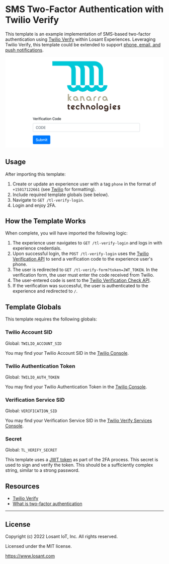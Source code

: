 # SMS Two-Factor Authentication with Twilio Verify

This template is an example implementation of SMS-based two-factor authentication using [Twilio Verify](https://www.twilio.com/verify) within Losant Experiences. Leveraging Twilio Verify, this template could be extended to support [phone, email, and push notifications](https://www.twilio.com/verify).

![Twilio Verify Form](./twilio-verify-losant-screenshot.png)

## Usage 

After importing this template:

1. Create or update an experience user with a tag `phone` in the format of `+15017122661` (see [Twilio](https://www.twilio.com/docs/glossary/what-e164) for formatting).
2. Include required template globals (see below).
3. Navigate to `GET /tl-verify-login`.
4. Login and enjoy 2FA.

## How the Template Works

When complete, you will have imported the following logic:

1. The experience user navigates to `GET /tl-verify-login` and logs in with experience credentials.
2. Upon successful login, the `POST /tl-verify-login` uses the [Twilio Verification API](https://www.twilio.com/docs/verify/api/verification) to send a verification code to the experience user's phone.
3. The user is redirected to `GET /tl-verify-form?token=JWT_TOKEN`. In the verification form, the user must enter the code received from Twilio.  
4. The user-entered code is sent to the [Twilio Verification Check API](https://www.twilio.com/docs/verify/api/verification-check). 
5. If the verification was successful, the user is authenticated to the experience and redirected to `/`.

## Template Globals

This template requires the following globals:

### Twilio Account SID

Global: `TWILIO_ACCOUNT_SID`

You may find your Twilio Account SID in the [Twilio Console](https://www.twilio.com/console).

### Twilio Authentication Token

Global: `TWILIO_AUTH_TOKEN`

You may find your Twilio Authentication Token in the [Twilio Console](https://www.twilio.com/console).

### Verification Service SID

Global: `VERIFICATION_SID`

You may find your Verification Service SID in the [Twilio Verify Services Console](https://www.twilio.com/console/verify/services).

### Secret

Global: `TL_VERIFY_SECRET`

This template uses a [JWT token](https://jwt.io/introduction/) as part of the 2FA process. This secret is used to sign and verify the token. This should be a sufficiently complex string, similar to a strong password.

## Resources

- [Twilio Verify](https://www.twilio.com/docs/verify/api)
- [What is two-factor authentication](https://authy.com/what-is-2fa/)

---

## License

Copyright (c) 2022 Losant IoT, Inc. All rights reserved.

Licensed under the MIT license.

https://www.losant.com